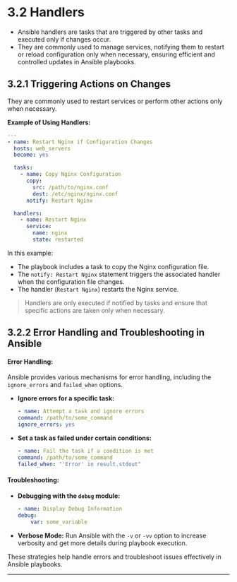 # 3.2 Handlers

- Ansible handlers are tasks that are triggered by other tasks and executed only if changes occur.
- They are commonly used to manage services, notifying them to restart or reload configuration only when necessary, ensuring efficient and controlled updates in Ansible playbooks.

## 3.2.1 Triggering Actions on Changes

They are commonly used to restart services or perform other actions only when necessary.

**Example of Using Handlers:**

```yaml
---
- name: Restart Nginx if Configuration Changes
  hosts: web_servers
  become: yes

  tasks:
    - name: Copy Nginx Configuration
      copy:
        src: /path/to/nginx.conf
        dest: /etc/nginx/nginx.conf
      notify: Restart Nginx

  handlers:
    - name: Restart Nginx
      service:
        name: nginx
        state: restarted
```

In this example:

- The playbook includes a task to copy the Nginx configuration file.
- The `notify: Restart Nginx` statement triggers the associated handler when the configuration file changes.
- The handler (`Restart Nginx`) restarts the Nginx service.

> Handlers are only executed if notified by tasks and ensure that specific actions are taken only when necessary.

## 3.2.2 Error Handling and Troubleshooting in Ansible

#### **Error Handling:**

Ansible provides various mechanisms for error handling, including the `ignore_errors` and `failed_when` options.

- **Ignore errors for a specific task:**

  ```yaml
  - name: Attempt a task and ignore errors
  command: /path/to/some_command
  ignore_errors: yes
  ```

- **Set a task as failed under certain conditions:**

  ```yaml
  - name: Fail the task if a condition is met
  command: /path/to/some_command
  failed_when: "'Error' in result.stdout"
  ```

#### **Troubleshooting:**

- **Debugging with the `debug` module:**

  ```yaml
  - name: Display Debug Information
  debug:
      var: some_variable
  ```

- **Verbose Mode:** Run Ansible with the `-v` or `-vv` option to increase verbosity and get more details during playbook execution.

These strategies help handle errors and troubleshoot issues effectively in Ansible playbooks.

---
